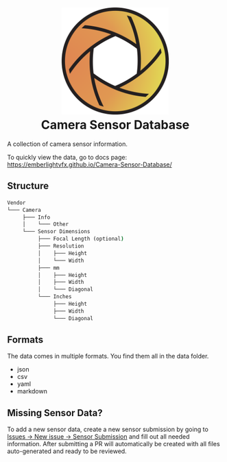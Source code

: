 <h1 align="center">
  <br>
  <img src="https://raw.githubusercontent.com/EmberLightVFX/test_old/main/assets/logo.svg?sanitize=true" alt="Markdownify" width="250">
  <br>
  Camera Sensor Database
  </br>
</h1>

A collection of camera sensor information.

To quickly view the data, go to docs page:
<https://emberlightvfx.github.io/Camera-Sensor-Database/>

## Structure

```cmd
Vendor
└─── Camera
     ├─── Info
     │    └─── Other
     └─── Sensor Dimensions
          ├─── Focal Length (optional)
          ├─── Resolution
          │    ├─── Height
          │    └─── Width
          ├─── mm
          │    ├─── Height
          │    ├─── Width
          │    └─── Diagonal
          └─── Inches
               ├─── Height
               ├─── Width
               └─── Diagonal
```

## Formats

The data comes in multiple formats.
You find them all in the data folder.

- json
- csv
- yaml
- markdown

## Missing Sensor Data?

To add a new sensor data, create a new sensor submission by going to [Issues -> New issue -> Sensor Submission](https://github.com/EmberLightVFX/Camera-Sensor-Database/issues/new/choose) and fill out all needed information.
After submitting a PR will automatically be created with all files auto-generated and ready to be reviewed.
